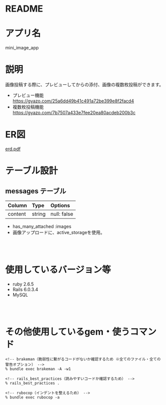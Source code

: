 # README

# アプリ名
mini_image_app

<!-- # URL -->
<!-- Herokuによるデプロイ -->


# 説明

画像投稿する際に、プレビューしてからの添付、画像の複数枚投稿ができます。

- プレビュー機能
https://gyazo.com/25a6dd49b41c491a72be399e8f2facd4
- 複数枚投稿機能
https://gyazo.com/7b7507a433e7fee20ea80acdeb200b3c


# ER図

[erd.pdf](https://github.com/erika618/mini_image_app/files/5765152/erd.pdf)

# テーブル設計

## messages テーブル

| Column   | Type    | Options     |
| :------- | :-----  | :---------- |
| content  | string  | null: false |

- has_many_attached :images
- 画像アップロードに、active_storageを使用。

<br>
<br>

# 使用しているバージョン等

- ruby 2.6.5
- Rails 6.0.3.4
- MySQL

<br>
<br>

# その他使用しているgem・使うコマンド
```
<!-- brakeman（脆弱性に繋がるコードがないか確認するため ※全てのファイル・全ての警告オプション） -->
% bundle exec brakeman -A -w1

<!-- rails_best_practices（読みやすいコードか確認するため） -->
% rails_best_practices .

<!-- rubocop（インデントを整えるため） -->
% bundle exec rubocop -a

```